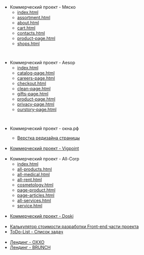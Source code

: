 <body>
	<ul>	
		<li>Коммерческий проект - Мяско
			<ul>
				<li><a href="https://denis-snitko.github.io/meat/index.html" target="_blank">index.html</a></li>
				<li><a href="https://denis-snitko.github.io/meat/assortment.html" target="_blank">assortment.html</a></li>
				<li><a href="https://denis-snitko.github.io/meat/about.html" target="_blank">about.html</a></li>
				<li><a href="https://denis-snitko.github.io/meat/cart.html" target="_blank">cart.html</a></li>
				<li><a href="https://denis-snitko.github.io/meat/contacts.html" target="_blank">contacts.html</a></li>
				<li><a href="https://denis-snitko.github.io/meat/product-page.html" target="_blank">product-page.html</a></li>
				<li><a href="https://denis-snitko.github.io/meat/shops.html" target="_blank">shops.html</a></li>
			</ul> 
		</li>
	</ul>
		<br>
		<ul>	
		<li>Коммерческий проект - Aesop
			<ul>
				<li><a href="https://denis-snitko.github.io/aesop/index.html" target="_blank">index.html</a></li>
				<li><a href="https://denis-snitko.github.io/aesop/catalog-page.html" target="_blank">catalog-page.html</a></li>
				<li><a href="https://denis-snitko.github.io/aesop/careers-page.html" target="_blank">careers-page.html</a></li>
				<li><a href="https://denis-snitko.github.io/aesop/checkout.html" target="_blank">checkout.html</a></li>
				<li><a href="https://denis-snitko.github.io/aesop/clean-page.html" target="_blank">clean-page.html</a></li>
				<li><a href="https://denis-snitko.github.io/aesop/gifts-page.html" target="_blank">gifts-page.html</a></li>
				<li><a href="https://denis-snitko.github.io/aesop/product-page.html" target="_blank">product-page.html</a></li>
				<li><a href="https://denis-snitko.github.io/aesop/privacy-page.html" target="_blank">privacy-page.html</a></li>
				<li><a href="https://denis-snitko.github.io/aesop/ourstory-page.html" target="_blank">ourstory-page.html</a></li>
			</ul> 
		</li>
	</ul>
		<br>
    <ul>
        <li>Коммерческий проект - окна.рф</li>
		<ul>
			<li><a href="https://denis-snitko.github.io/okna/" target="_blank">Верстка редизайна страницы</a></li>
		</ul>
		<br>
        <li><a href="https://denis-snitko.github.io/vigpoint/" target="_blank">Коммерческий проект - Vigpoint</a></li>
		<br>
        <li>Коммерческий проект - All-Corp
			<ul>
				<li><a href="https://denis-snitko.github.io/all-corp/index.html" target="_blank">index.html</a></li>
				<li><a href="https://denis-snitko.github.io/all-corp/all-products.html" target="_blank">all-products.html</a></li>
				<li><a href="https://denis-snitko.github.io/all-corp/all-medical.html" target="_blank">all-medical.html</a></li>
				<li><a href="https://denis-snitko.github.io/all-corp/all-rent.html" target="_blank">all-rent.html</a></li>
				<li><a href="https://denis-snitko.github.io/all-corp/cosmetology.html" target="_blank">cosmetology.html</a></li>
				<li><a href="https://denis-snitko.github.io/all-corp/page-product.html" target="_blank">page-product.html</a></li>
				<li><a href="https://denis-snitko.github.io/all-corp/page-articles.html" target="_blank">page-articles.html</a></li>
				<li><a href="https://denis-snitko.github.io/all-corp/all-services.html" target="_blank">all-services.html</a></li>
        <li><a href="https://denis-snitko.github.io/all-corp/service.html" target="_blank">service.html</a></li>
			</ul> 
		</li>
		<br>
        <li><a href="https://denis-snitko.github.io/pr-doski/" target="_blank">Коммерческий проект - Doski</a></li>
	 <br>
	 <li><a href="https://denis-snitko.github.io/calculator/" target="_blank">Калькулятор стоимости разработки Front-end части проекта</a></li>
	 <li><a href="https://denis-snitko.github.io/todo-list/" target="_blank">ToDo-List - Список задач</a></li>
	<br>
	<li><a href="https://denis-snitko.github.io/pr-oxxo/" target="_blank">Лендинг - OXXO</a></li>
        <li><a href="https://denis-snitko.github.io/pr-brunch/" target="_blank">Лендинг - BRUNCH</a></li>
    </ul>
</body>
